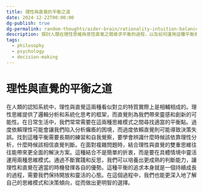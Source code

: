 ```yaml
---
title: 理性與直覺的平衡之道
date: 2024-12-22T00:00:00
dg-publish: true
dg-permalink: random-thoughts/aider-brain/rationality-intuition-balance
description: 探討人類在理性思維與感性直覺之間尋求平衡的過程，以及如何運用這種平衡來促進個人成長
tags:
  - philosophy
  - psychology
  - decision-making
---
```


# 理性與直覺的平衡之道

在人類的認知系統中，理性與直覺這兩種看似對立的特質實際上是相輔相成的。理性思維提供了邏輯分析和系統化思考的框架，而直覺則為我們帶來靈感和創新的可能性。在日常生活中，我們常常需要在這兩種思維模式之間尋找適當的平衡點。過度依賴理性可能會讓我們陷入分析癱瘓的困境，而過度依賴直覺則可能導致決策失誤。找到這種平衡需要長期的練習和自我覺察，要學會辨識什麼時候該依靠理性分析，什麼時候該相信直覺判斷。在面對複雜問題時，結合理性與直覺的雙重思維往往能帶來更全面的解決方案。這種結合不是簡單的折衷，而是要在具體情境中靈活運用兩種思維模式。通過不斷實踐和反思，我們可以培養出更成熟的判斷能力，讓理性和直覺在適當的時機發揮各自的優勢。這種平衡的追求本身就是一個持續成長的過程，需要我們保持開放和靈活的心態。在這個過程中，我們也能更深入地了解自己的思維模式和決策傾向，從而做出更明智的選擇。

